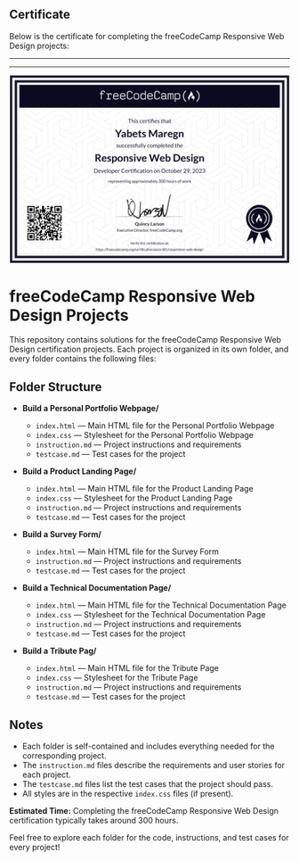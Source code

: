 
## Certificate

Below is the certificate for completing the freeCodeCamp Responsive Web Design projects:

---
---

![Responsive Web Design Certificate](images/image.png)


# freeCodeCamp Responsive Web Design Projects

This repository contains solutions for the freeCodeCamp Responsive Web Design certification projects. Each project is organized in its own folder, and every folder contains the following files:

## Folder Structure

- **Build a Personal Portfolio Webpage/**
  - `index.html` — Main HTML file for the Personal Portfolio Webpage
  - `index.css` — Stylesheet for the Personal Portfolio Webpage
  - `instruction.md` — Project instructions and requirements
  - `testcase.md` — Test cases for the project

- **Build a Product Landing Page/**
  - `index.html` — Main HTML file for the Product Landing Page
  - `index.css` — Stylesheet for the Product Landing Page
  - `instruction.md` — Project instructions and requirements
  - `testcase.md` — Test cases for the project

- **Build a Survey Form/**
  - `index.html` — Main HTML file for the Survey Form
  - `instruction.md` — Project instructions and requirements
  - `testcase.md` — Test cases for the project

- **Build a Technical Documentation Page/**
  - `index.html` — Main HTML file for the Technical Documentation Page
  - `index.css` — Stylesheet for the Technical Documentation Page
  - `instruction.md` — Project instructions and requirements
  - `testcase.md` — Test cases for the project

- **Build a Tribute Pag/**
  - `index.html` — Main HTML file for the Tribute Page
  - `index.css` — Stylesheet for the Tribute Page
  - `instruction.md` — Project instructions and requirements
  - `testcase.md` — Test cases for the project

## Notes
- Each folder is self-contained and includes everything needed for the corresponding project.
- The `instruction.md` files describe the requirements and user stories for each project.
- The `testcase.md` files list the test cases that the project should pass.
- All styles are in the respective `index.css` files (if present).

**Estimated Time:**
Completing the freeCodeCamp Responsive Web Design certification typically takes around 300 hours.

Feel free to explore each folder for the code, instructions, and test cases for every project!


